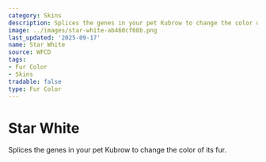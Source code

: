 ```yaml
---
category: Skins
description: Splices the genes in your pet Kubrow to change the color of its fur.
image: ../images/star-white-ab460cf08b.png
last_updated: '2025-09-17'
name: Star White
source: WFCD
tags:
- Fur Color
- Skins
tradable: false
type: Fur Color
---
```


# Star White

Splices the genes in your pet Kubrow to change the color of its fur.

